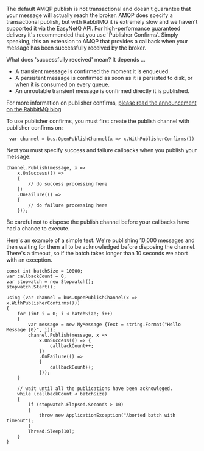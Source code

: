 The default AMQP publish is not transactional and doesn't guarantee that your message will actually reach the broker. AMQP does specify a transactional publish, but with RabbitMQ it is extremely slow and we haven't supported it via the EasyNetQ API. For high-performance guaranteed delivery it's recommended that you use 'Publisher Confirms'. Simply speaking, this an extension to AMQP that provides a callback when your message has been successfully received by the broker.

What does 'successfully received' mean? It depends ...

* A transient message is confirmed the moment it is enqueued.
* A persistent message is confirmed as soon as it is persisted to disk, or when it is consumed on every queue.
* An unroutable transient message is confirmed directly it is published.

For more information on publisher confirms, [please read the announcement on the RabbitMQ blog](http://www.rabbitmq.com/blog/2011/02/10/introducing-publisher-confirms/)

To use publisher confirms, you must first create the publish channel with publisher confirms on:

     var channel = bus.OpenPublishChannel(x => x.WithPublisherConfirms())

Next you must specify success and failure callbacks when you publish your message:

    channel.Publish(message, x => 
        x.OnSuccess(() =>
        {
            // do success processing here
        })
        .OnFailure(() => 
        {
            // do failure processing here
        }));

Be careful not to dispose the publish channel before your callbacks have had a chance to execute.

Here's an example of a simple test. We're publishing 10,000 messages and then waiting for them all to be acknowledged before disposing the channel. There's a timeout, so if the batch takes longer than 10 seconds we abort with an exception.

    const int batchSize = 10000;
    var callbackCount = 0;
    var stopwatch = new Stopwatch();
    stopwatch.Start();

    using (var channel = bus.OpenPublishChannel(x => x.WithPublisherConfirms()))
    {
        for (int i = 0; i < batchSize; i++)
        {
            var message = new MyMessage {Text = string.Format("Hello Message {0}", i)};
            channel.Publish(message, x => 
                x.OnSuccess(() => {
                    callbackCount++;
                })
                .OnFailure(() =>
                {
                    callbackCount++;
                }));
        }

        // wait until all the publications have been acknowleged.
        while (callbackCount < batchSize)
        {
            if (stopwatch.Elapsed.Seconds > 10)
            {
                throw new ApplicationException("Aborted batch with timeout");
            }
            Thread.Sleep(10);
        }
    }